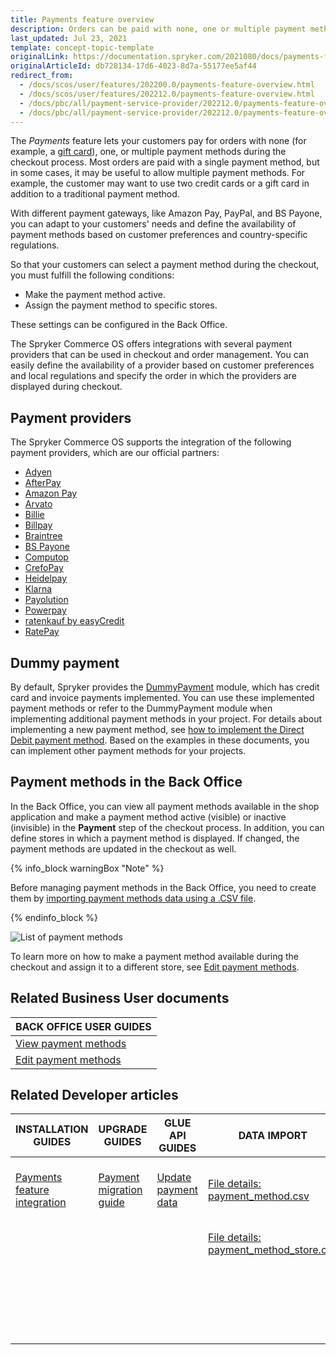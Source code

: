 ```yaml
---
title: Payments feature overview
description: Orders can be paid with none, one or multiple payment methods that can be selected during checkout. Offer multiple payment methods for a single order.
last_updated: Jul 23, 2021
template: concept-topic-template
originalLink: https://documentation.spryker.com/2021080/docs/payments-feature-overview
originalArticleId: db728134-17d6-4023-8d7a-55177ee5af44
redirect_from:
  - /docs/scos/user/features/202200.0/payments-feature-overview.html
  - /docs/scos/user/features/202212.0/payments-feature-overview.html
  - /docs/pbc/all/payment-service-provider/202212.0/payments-feature-overview.html
  - /docs/pbc/all/payment-service-provider/202212.0/payments-feature-overview.html
---
```


The *Payments* feature lets your customers pay for orders with none (for example, a [gift card](/docs/pbc/all/gift-cards/{{page.version}}/gift-cards.html)), one, or multiple payment methods during the checkout process. Most orders are paid with a single payment method, but in some cases, it may be useful to allow multiple payment methods. For example, the customer may want to use two credit cards or a gift card in addition to a traditional payment method.

With different payment gateways, like Amazon Pay, PayPal, and BS Payone, you can adapt to your customers' needs and define the availability of payment methods based on customer preferences and country-specific regulations.

So that your customers can select a payment method during the checkout, you must fulfill the following conditions:
* Make the payment method active.
* Assign the payment method to specific stores.

These settings can be configured in the Back Office.

The Spryker Commerce OS offers integrations with several payment providers that can be used in checkout and order management. You can easily define the availability of a provider based on customer preferences and local regulations and specify the order in which the providers are displayed during checkout.

## Payment providers

The Spryker Commerce OS supports the integration of the following payment providers, which are our official partners:

* [Adyen](/docs/pbc/all/payment-service-provider/{{page.version}}/base-shop/third-party-integrations/adyen/adyen.html)
* [AfterPay](/docs/pbc/all/payment-service-provider/{{page.version}}/base-shop/third-party-integrations/afterpay/afterpay.html)
* [Amazon Pay](/docs/pbc/all/payment-service-provider/{{page.version}}/base-shop/third-party-integrations/amazon-pay/amazon-pay.html)
* [Arvato](/docs/pbc/all/payment-service-provider/{{page.version}}/base-shop/third-party-integrations/arvato/arvato.html)
* [Billie](/docs/pbc/all/payment-service-provider/{{page.version}}/base-shop/third-party-integrations/billie.html)
* [Billpay](/docs/pbc/all/payment-service-provider/{{page.version}}/base-shop/third-party-integrations/billpay/billpay.html)
* [Braintree](/docs/pbc/all/payment-service-provider/{{page.version}}/base-shop/third-party-integrations/braintree/braintree.html)
* [BS Payone](/docs/pbc/all/payment-service-provider/{{page.version}}/base-shop/third-party-integrations/payone/payone.html)
* [Computop](/docs/pbc/all/payment-service-provider/{{page.version}}/base-shop/third-party-integrations/computop/computop.html)
* [CrefoPay](/docs/pbc/all/payment-service-provider/{{page.version}}/base-shop/third-party-integrations/crefopay/crefopay.html)
* [Heidelpay](/docs/pbc/all/payment-service-provider/{{page.version}}/base-shop/third-party-integrations/heidelpay/heidelpay.html)
* [Klarna](/docs/pbc/all/payment-service-provider/{{page.version}}/base-shop/third-party-integrations/klarna/klarna.html)
* [Payolution](/docs/pbc/all/payment-service-provider/{{page.version}}/base-shop/third-party-integrations/payolution/payolution.html)
* [Powerpay](/docs/pbc/all/payment-service-provider/{{page.version}}/base-shop/third-party-integrations/powerpay.html)
* [ratenkauf by easyCredit](/docs/pbc/all/payment-service-provider/{{page.version}}/base-shop/third-party-integrations/ratenkauf-by-easycredit/ratenkauf-by-easycredit.html)
* [RatePay](/docs/pbc/all/payment-service-provider/{{page.version}}/base-shop/third-party-integrations/ratepay/ratepay.html)

## Dummy payment

By default, Spryker provides the [DummyPayment](https://github.com/spryker/dummy-payment) module, which has credit card and invoice payments implemented. You can use these implemented payment methods or refer to the DummyPayment module when implementing additional payment methods in your project.
For details about implementing a new payment method, see [how to implement the Direct Debit payment method](/docs/scos/dev/back-end-development/data-manipulation/payment-methods/direct-debit-example-implementation/implementing-direct-debit-payment.html). Based on the examples in these documents, you can implement other payment methods for your projects.

## Payment methods in the Back Office

In the Back Office, you can view all payment methods available in the shop application and make a payment method active (visible) or inactive (invisible) in the **Payment** step of the checkout process. In addition, you can define stores in which a payment method is displayed. If changed, the payment methods are updated in the checkout as well.

{% info_block warningBox "Note" %}

Before managing payment methods in the Back Office, you need to create them by [importing payment methods data using a .CSV file](/docs/pbc/all/payment-service-provider/{{page.version}}/base-shop/import-and-export-data/import-file-details-payment-method.csv.html).

{% endinfo_block %}

![List of payment methods](https://spryker.s3.eu-central-1.amazonaws.com/docs/Features/Payment/Payment+Methods+Overview/payment-methods-list.png)

To learn more on how to make a payment method available during the checkout and assign it to a different store, see [Edit payment methods](/docs/pbc/all/payment-service-provider/{{page.version}}/base-shop/manage-in-the-back-office/edit-payment-methods.html).

<!-- Managing Payment Methods in the Back Office

Overview of the reference information when working with payment methods in the Back Office

HowTo - Import Payment Method Store Relation Data

Hydrating payment methods for an order

  -->

## Related Business User documents

|BACK OFFICE USER GUIDES|
|---|
| [View payment methods](/docs/pbc/all/payment-service-provider/{{page.version}}/base-shop/manage-in-the-back-office/view-payment-methods.html)   |
| [Edit payment methods](/docs/pbc/all/payment-service-provider/{{page.version}}/base-shop/manage-in-the-back-office/edit-payment-methods.html)   |

## Related Developer articles

| INSTALLATION GUIDES  | UPGRADE GUIDES | GLUE API GUIDES | DATA IMPORT | TUTORIALS AND HOWTOS | REFERENCES |
|---|---|---|---|---|---|
| [Payments feature integration](/docs/pbc/all/payment-service-provider/{{page.version}}/base-shop/install-and-upgrade/install-the-payments-feature.html) | [Payment migration guide](/docs/pbc/all/payment-service-provider/{{page.version}}/base-shop/install-and-upgrade/upgrade-the-payment-module.html) | [Update payment data](/docs/pbc/all/cart-and-checkout/{{page.version}}/base-shop/manage-using-glue-api/check-out/glue-api-update-payment-data.html) | [File details: payment_method.csv](/docs/pbc/all/payment-service-provider/{{page.version}}/base-shop/import-and-export-data/import-file-details-payment-method-store.csv.html) | [HowTo: Hydrate payment methods for an order](/docs/pbc/all/payment-service-provider/{{page.version}}/base-shop/hydrate-payment-methods-for-an-order.html) | |
|  |  |  | [File details: payment_method_store.csv](/docs/pbc/all/payment-service-provider/{{page.version}}/base-shop/import-and-export-data/import-file-details-payment-method-store.csv.html) | [Implementing Direct Debit Payment](/docs/scos/dev/back-end-development/data-manipulation/payment-methods/direct-debit-example-implementation/implementing-direct-debit-payment.html) |  |
|  |  |  |  | [Interact with third party payment providers using Glue API](/docs/pbc/all/payment-service-provider/{{page.version}}/base-shop/interact-with-third-party-payment-providers-using-glue-api.html) |  |
